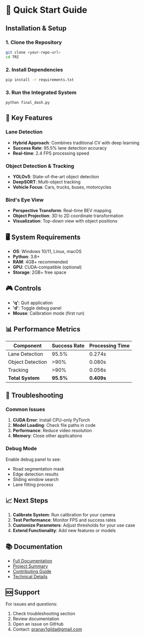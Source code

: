 # 🚀 Quick Start Guide

## Installation & Setup

### 1. Clone the Repository
```bash
git clone <your-repo-url>
cd TRI
```

### 2. Install Dependencies
```bash
pip install -r requirements.txt
```

### 3. Run the Integrated System
```bash
python final_dash.py
```

## 🎯 Key Features

### Lane Detection
- **Hybrid Approach**: Combines traditional CV with deep learning
- **Success Rate**: 95.5% lane detection accuracy
- **Real-time**: 2.4 FPS processing speed

### Object Detection & Tracking
- **YOLOv5**: State-of-the-art object detection
- **DeepSORT**: Multi-object tracking
- **Vehicle Focus**: Cars, trucks, buses, motorcycles

### Bird's Eye View
- **Perspective Transform**: Real-time BEV mapping
- **Object Projection**: 3D to 2D coordinate transformation
- **Visualization**: Top-down view with object positions

## 🖥️ System Requirements

- **OS**: Windows 10/11, Linux, macOS
- **Python**: 3.8+
- **RAM**: 4GB+ recommended
- **GPU**: CUDA-compatible (optional)
- **Storage**: 2GB+ free space

## 🎮 Controls

- **'q'**: Quit application
- **'d'**: Toggle debug panel
- **Mouse**: Calibration mode (first run)

## 📊 Performance Metrics

| Component | Success Rate | Processing Time |
|-----------|-------------|----------------|
| Lane Detection | 95.5% | 0.274s |
| Object Detection | >90% | 0.080s |
| Tracking | >90% | 0.056s |
| **Total System** | **95.5%** | **0.409s** |

## 🔧 Troubleshooting

### Common Issues
1. **CUDA Error**: Install CPU-only PyTorch
2. **Model Loading**: Check file paths in code
3. **Performance**: Reduce video resolution
4. **Memory**: Close other applications

### Debug Mode
Enable debug panel to see:
- Road segmentation mask
- Edge detection results
- Sliding window search
- Lane fitting process

## 📈 Next Steps

1. **Calibrate System**: Run calibration for your camera
2. **Test Performance**: Monitor FPS and success rates
3. **Customize Parameters**: Adjust thresholds for your use case
4. **Extend Functionality**: Add new features or models

## 📚 Documentation

- [Full Documentation](README.md)
- [Project Summary](PROJECT_SUMMARY.md)
- [Contributing Guide](CONTRIBUTING.md)
- [Technical Details](setup.py)

## 🆘 Support

For issues and questions:
1. Check troubleshooting section
2. Review documentation
3. Open an issue on GitHub
4. Contact: pranav1gilda@gmail.com
